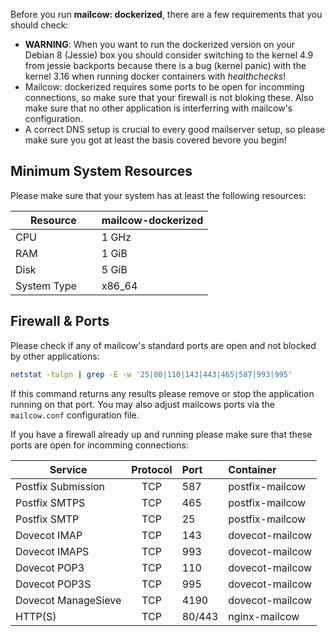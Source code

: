Before you run **mailcow: dockerized**, there are a few requirements that you should check:
- **WARNING**: When you want to run the dockerized version on your Debian 8 (Jessie) box you should consider switching to the kernel 4.9 from jessie backports because there is a bug (kernel panic) with the kernel 3.16 when running docker containers with *healthchecks*!
- Mailcow: dockerized requires some ports to be open for incomming connections, so make sure that your firewall is not bloking these. Also make sure that no other application is interferring with mailcow's configuration.
- A correct DNS setup is crucial to every good mailserver setup, so please make sure you got at least the basis covered bevore you begin!

## Minimum System Resources

Please make sure that your system has at least the following resources:

| Resource                | mailcow-dockerized |
| ----------------------- | ------------------ |
| CPU                     | 1 GHz              |
| RAM                     | 1 GiB              |
| Disk                    | 5 GiB              |
| System Type             | x86_64             |

## Firewall & Ports

Please check if any of mailcow's standard ports are open and not blocked by other applications:

```bash
netstat -tulpn | grep -E -w '25|80|110|143|443|465|587|993|995'
```

If this command returns any results please remove or stop the application running on that port. You may also adjust mailcows ports via the `mailcow.conf` configuration file.

If you have a firewall already up and running please make sure that these ports are open for incomming connections:

| Service             | Protocol | Port   | Container       |
| --------------------|:--------:|:-------|:----------------|
| Postfix Submission  | TCP      | 587    | postfix-mailcow |
| Postfix SMTPS       | TCP      | 465    | postfix-mailcow |
| Postfix SMTP        | TCP      | 25     | postfix-mailcow |
| Dovecot IMAP        | TCP      | 143    | dovecot-mailcow |
| Dovecot IMAPS       | TCP      | 993    | dovecot-mailcow |
| Dovecot POP3        | TCP      | 110    | dovecot-mailcow |
| Dovecot POP3S       | TCP      | 995    | dovecot-mailcow |
| Dovecot ManageSieve | TCP      | 4190   | dovecot-mailcow |
| HTTP(S)             | TCP      | 80/443 | nginx-mailcow   |
